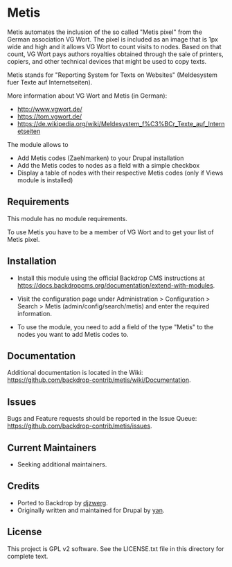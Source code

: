 Metis
=====

Metis automates the inclusion of the so called "Metis pixel" from the German association VG Wort. The pixel is included as an image that is 1px wide and high and it allows VG Wort to count visits to nodes. Based on that count, VG Wort pays authors royalties obtained through the sale of printers, copiers, and other technical devices that might be used to copy texts.

Metis stands for "Reporting System for Texts on Websites" (Meldesystem fuer Texte auf Internetseiten).

More information about VG Wort and Metis (in German):

- http://www.vgwort.de/
- https://tom.vgwort.de/
- https://de.wikipedia.org/wiki/Meldesystem_f%C3%BCr_Texte_auf_Internetseiten

The module allows to

- Add Metis codes (Zaehlmarken) to your Drupal installation
- Add the Metis codes to nodes as a field with a simple checkbox
- Display a table of nodes with their respective Metis codes (only if Views
  module is installed)

Requirements
------------

This module has no module requirements. 

To use Metis you have to be a member of VG Wort and to get your list of Metis pixel.

Installation
------------

- Install this module using the official Backdrop CMS instructions at https://docs.backdropcms.org/documentation/extend-with-modules.

- Visit the configuration page under Administration > Configuration > Search > Metis (admin/config/search/metis) and enter the required information.
  
- To use the module, you need to add a field of the type "Metis" to the nodes you want to add Metis codes to.

Documentation
-------------

Additional documentation is located in the Wiki:
https://github.com/backdrop-contrib/metis/wiki/Documentation.

Issues
------

Bugs and Feature requests should be reported in the Issue Queue:
https://github.com/backdrop-contrib/metis/issues.

Current Maintainers
-------------------

- Seeking additional maintainers.

Credits
-------

- Ported to Backdrop by [djzwerg](https://github.com/djzwerg).
- Originally written and maintained for Drupal by [yan](https://www.drupal.org/u/yan). 

License
-------

This project is GPL v2 software.
See the LICENSE.txt file in this directory for complete text.
